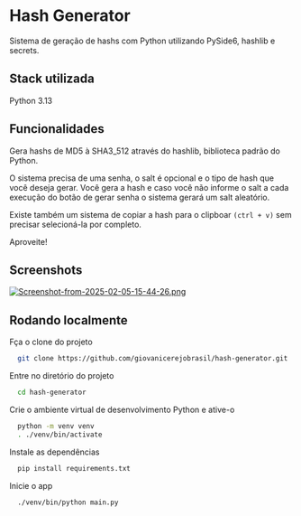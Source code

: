 # Hash Generator

Sistema de geração de hashs com Python utilizando PySide6, hashlib e secrets.

## Stack utilizada

Python 3.13

## Funcionalidades

Gera hashs de MD5 à SHA3_512 através do hashlib, biblioteca padrão do Python.

O sistema precisa de uma senha, o salt é opcional e o tipo de hash que você deseja gerar. Você gera a hash e caso você não informe o salt a cada execução do botão de gerar senha o sistema gerará um salt aleatório.

Existe também um sistema de copiar a hash para o clipboar `(ctrl + v)` sem precisar selecioná-la por completo.

Aproveite!

## Screenshots

[![Screenshot-from-2025-02-05-15-44-26.png](https://i.postimg.cc/tTSwbqBC/Screenshot-from-2025-02-05-15-44-26.png)](https://postimg.cc/qhKjXTf9)

## Rodando localmente

Fça o clone do projeto

```bash
  git clone https://github.com/giovanicerejobrasil/hash-generator.git
```

Entre no diretório do projeto

```bash
  cd hash-generator
```

Crie o ambiente virtual de desenvolvimento Python e ative-o

```bash
  python -m venv venv
  . ./venv/bin/activate
```

Instale as dependências

```bash
  pip install requirements.txt
```

Inicie o app

```bash
  ./venv/bin/python main.py
```
